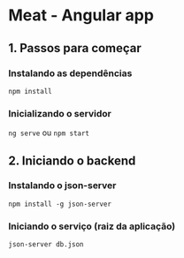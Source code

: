 # Meat - Angular app

## 1. Passos para começar

### Instalando as dependências

`npm install`

### Inicializando o servidor

`ng serve` ou `npm start`

## 2. Iniciando o backend

### Instalando o json-server

`npm install -g json-server`

### Iniciando o serviço (raiz da aplicação)

`json-server db.json`